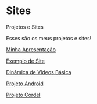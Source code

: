 # Sites
 Projetos e Sites

Esses são os meus projetos e sites!

<a href="https://euvictorlemos.github.io/Sites/apresenta%C3%A7%C3%A3o/"> Minha Apresentação</a>

<a href="https://euvictorlemos.github.io/Sites/p01/"> Exemplo de Site</a>

<a href="https://euvictorlemos.github.io/Sites/projeto-videos/"> Dinâmica de Vídeos Básica</a>

<a href="https://euvictorlemos.github.io/Sites/projeto-android/d010.html">Projeto Android</a>

<a href="https://euvictorlemos.github.io/Sites/projeto-cordel/cordel.html">Projeto Cordel</a>